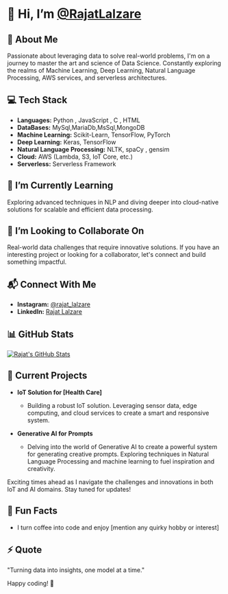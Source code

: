 # 👋 Hi, I’m [@RajatLalzare](https://github.com/RajatLalzare)

## 🚀 About Me
Passionate about leveraging data to solve real-world problems, I'm on a journey to master the art and science of Data Science. Constantly exploring the realms of Machine Learning, Deep Learning, Natural Language Processing, AWS services, and serverless architectures.

## 💻 Tech Stack
- **Languages:** Python , JavaScript , C , HTML
- **DataBases:** MySql,MariaDb,MsSql,MongoDB
- **Machine Learning:** Scikit-Learn, TensorFlow, PyTorch 
- **Deep Learning:** Keras, TensorFlow
- **Natural Language Processing:** NLTK, spaCy , gensim
- **Cloud:** AWS (Lambda, S3, IoT Core, etc.)
- **Serverless:** Serverless Framework

## 🌱 I’m Currently Learning
Exploring advanced techniques in NLP and diving deeper into cloud-native solutions for scalable and efficient data processing.

## 🐾 I’m Looking to Collaborate On
Real-world data challenges that require innovative solutions. If you have an interesting project or looking for a collaborator, let's connect and build something impactful.

## 📬 Connect With Me
- **Instagram:** [@rajat_lalzare](https://www.instagram.com/rajat_lalzare/)
- **LinkedIn:** [Rajat Lalzare](www.linkedin.com/in/rajat-lalzare-569235248)


## 📊 GitHub Stats
[![Rajat's GitHub Stats](https://github-readme-stats.vercel.app/api?username=RajatLalzare&show_icons=true&count_private=true&hide=contribs,prs&theme=radical)](https://github.com/RajatLalzare)


## 🚧 Current Projects
- **IoT Solution for [Health Care]**
  - Building a robust IoT solution. Leveraging sensor data, edge computing, and cloud services to create a smart and responsive system.

- **Generative AI for Prompts**
  - Delving into the world of Generative AI to create a powerful system for generating creative prompts. Exploring techniques in Natural Language Processing and machine learning to fuel inspiration and creativity.

Exciting times ahead as I navigate the challenges and innovations in both IoT and AI domains. Stay tuned for updates!


## 🎨 Fun Facts
- I turn coffee into code and enjoy [mention any quirky hobby or interest]

## ⚡ Quote
"Turning data into insights, one model at a time."

Happy coding! 🚀


<!---
RajatLalzare/RajatLalzare is a ✨ special ✨ repository because its `README.md` (this file) appears on your GitHub profile.
You can click the Preview link to take a look at your changes.
--->
